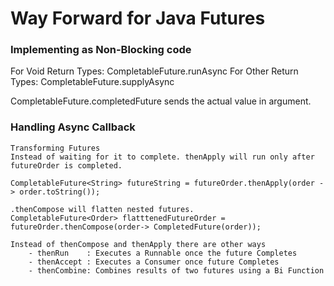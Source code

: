 # Way Forward for Java Futures
### Implementing as Non-Blocking code

For Void Return Types: CompletableFuture.runAsync
For Other Return Types: CompletableFuture.supplyAsync

CompletableFuture.completedFuture sends the actual value in argument.

### Handling Async Callback
```
Transforming Futures
Instead of waiting for it to complete. thenApply will run only after futureOrder is completed.

CompletableFuture<String> futureString = futureOrder.thenApply(order -> order.toString());

.thenCompose will flatten nested futures.
CompletableFuture<Order> flatttenedFutureOrder = futureOrder.thenCompose(order-> CompletedFuture(order));

Instead of thenCompose and thenApply there are other ways 
    - thenRun    : Executes a Runnable once the future Completes
    - thenAccept : Executes a Consumer once future Completes
    - thenCombine: Combines results of two futures using a Bi Function
```
